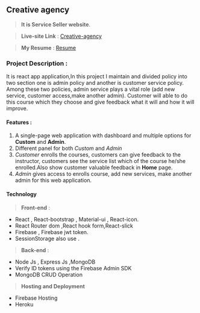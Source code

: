 
## Creative agency

> **It is Service Seller website**.

>**Live-site Link** : [Creative-agency](https://creative-agency-client-9d373.web.app/)

> **My Resume** : [Resume](https://drive.google.com/file/d/1_qjkRhhvwY6ZaX0pnIYYiWSxfHCcoVXp/view?usp=sharing) 

### Project Description : 
It is react app application,In this project I maintain and divided policy into two section one is admin policy and another is customer service policy. Among these two policies, admin service plays a vital role (add new service, customer access,make another admin). Customer will able to do this course which they choose and give feedback what it will and how it will improve.  

#### Features :

1. A single-page web application with dashboard and multiple options for **Custom** and **Admin**.
2. Different panel for both *Custom* and *Admin*
3. *Customer* enrolls the courses, customers can give feedback to the instructor, customers see the service list which of the course he/she enrolled.Also show customer valuable feedback in **Home** page.   
4. *Admin* gives access to enrolls course, add new services, make another admin for this web application.


#### Technology  
 > **Front-end**  :
* React , React-bootstrap , Material-ui , React-icon.
* React Router dom ,React hook form,React-slick 
* Firebase , Firebase jwt token.
* SessionStorage also use .
> **Back-end** :
* Node Js , Express Js ,MongoDB
* Verify ID tokens using the Firebase Admin SDK
* MongoDB CRUD Operation

> **Hosting and Deployment**
* Firebase Hosting
* Heroku




